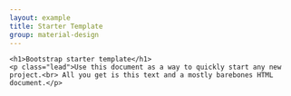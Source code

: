 ```yaml
---
layout: example
title: Starter Template
group: material-design
---
```


<div class="container">

    <h1>Bootstrap starter template</h1>
    <p class="lead">Use this document as a way to quickly start any new project.<br> All you get is this text and a mostly barebones HTML document.</p>

</div>
